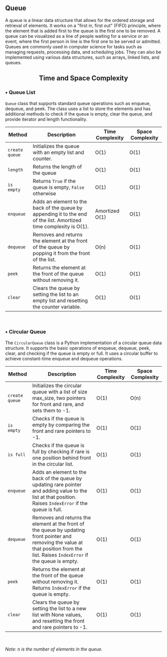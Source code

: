 ## Queue

A queue is a linear data structure that allows for the ordered storage and retrieval of elements. It works on a "first in, first out" (FIFO) principle, where the element that is added first to the queue is the first one to be removed. A queue can be visualized as a line of people waiting for a service or an event, where the first person in line is the first one to be served or admitted. Queues are commonly used in computer science for tasks such as managing requests, processing data, and scheduling jobs. They can also be implemented using various data structures, such as arrays, linked lists, and queues.

<center>

## Time and Space Complexity

</center>

### • Queue List 

 `Queue` class that supports standard queue operations such as enqueue, dequeue, and peek. The class uses a list to store the elements and has additional methods to check if the queue is empty, clear the queue, and provide iterator and length functionality. 

| Method | Description | Time Complexity | Space Complexity |
| ------ | ----------- | --------------- | ---------------- |
| `create queue` | Initializes the queue with an empty list and counter. | O(1) | O(1) |
| `length` | Returns the length of the queue | O(1) | O(1) |
| `is empty` | Returns `True` if the queue is empty, `False` otherwise | O(1) | O(1) |
| `enqueue` | Adds an element to the back of the queue by appending it to the end of the list. Amortized time complexity is O(1). | Amortized O(1)| O(1) |
| `dequeue` |Removes and returns the element at the front of the queue by popping it from the front of the list. | O(n) | O(1) |
| `peek` | Returns the element at the front of the queue without removing it. | O(1) | O(1) |
| `clear` | Clears the queue by setting the list to an empty list and resetting the counter variable. | O(1) | O(1) |

<br>

### • Circular Queue 

The `CircularQueue` class is a Python implementation of a circular queue data structure. It supports the basic operations of enqueue, dequeue, peek, clear, and checking if the queue is empty or full. It uses a circular buffer to achieve constant-time enqueue and dequeue operations.

| Method | Description | Time Complexity | Space Complexity |
| ------ | ----------- | --------------- | ---------------- |
| `create queue` | Initializes the circular queue with a list of size max_size, two pointers for front and rare, and sets them to -1. | O(1) | O(n) |
| `is empty` |Checks if the queue is empty by comparing the front and rare pointers to -1. | O(1) | O(1) |
| `is full` | Checks if the queue is full by checking if rare is one position behind front in the circular list. | O(1) | O(1) |
| `enqueue` | Adds an element to the back of the queue by updating rare pointer and adding value to the list at that position. Raises `IndexError` if the queue is full. | O(1)| O(1) |
| `dequeue` |Removes and returns the element at the front of the queue by updating front pointer and removing the value at that position from the list. Raises `IndexError` if the queue is empty. | O(1) | O(1) |
| `peek` |Returns the element at the front of the queue without removing it. Returns `IndexError` if the queue is empty. | O(1) | O(1) |
| `clear` | Clears the queue by setting the list to a new list with None values, and resetting the front and rare pointers to -1. | O(1) | O(1) |

<br>

*Note: n is the number of elements in the queue.*